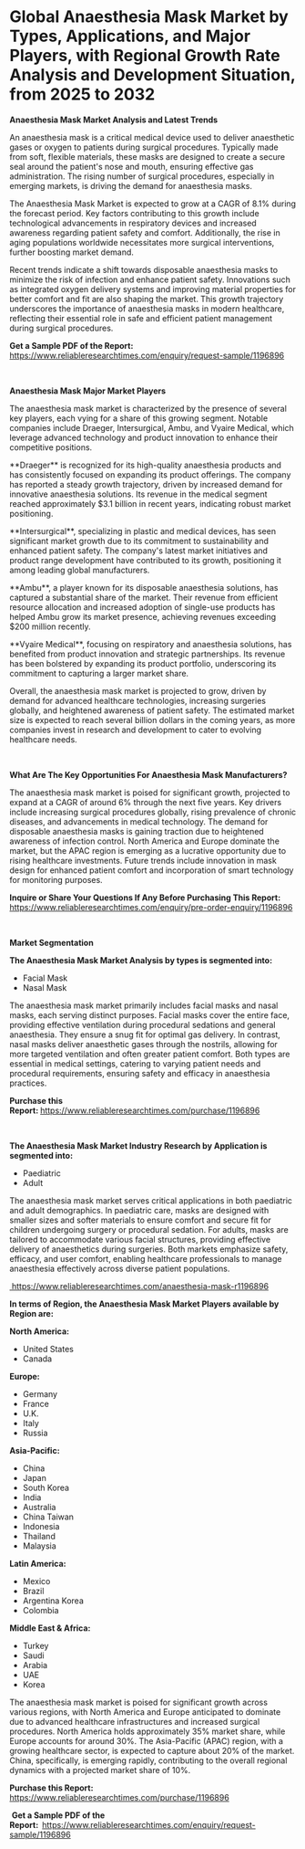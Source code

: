 <p><h1>Global Anaesthesia Mask Market by Types, Applications, and Major Players, with Regional Growth Rate Analysis and Development Situation, from 2025 to 2032</h1></p><p><strong>Anaesthesia Mask Market Analysis and Latest Trends</strong></p>
<p><p>An anaesthesia mask is a critical medical device used to deliver anaesthetic gases or oxygen to patients during surgical procedures. Typically made from soft, flexible materials, these masks are designed to create a secure seal around the patient's nose and mouth, ensuring effective gas administration. The rising number of surgical procedures, especially in emerging markets, is driving the demand for anaesthesia masks. </p><p>The Anaesthesia Mask Market is expected to grow at a CAGR of 8.1% during the forecast period. Key factors contributing to this growth include technological advancements in respiratory devices and increased awareness regarding patient safety and comfort. Additionally, the rise in aging populations worldwide necessitates more surgical interventions, further boosting market demand. </p><p>Recent trends indicate a shift towards disposable anaesthesia masks to minimize the risk of infection and enhance patient safety. Innovations such as integrated oxygen delivery systems and improving material properties for better comfort and fit are also shaping the market. This growth trajectory underscores the importance of anaesthesia masks in modern healthcare, reflecting their essential role in safe and efficient patient management during surgical procedures.</p></p>
<p><strong>Get a Sample PDF of the Report:&nbsp;</strong> <a href="https://www.reliableresearchtimes.com/enquiry/request-sample/1196896?utm_campaign=3043&utm_medium=2&utm_source=Github&utm_content=ia&utm_term=14042025&utm_id=anaesthesia-mask">https://www.reliableresearchtimes.com/enquiry/request-sample/1196896</a></p>
<p>&nbsp;</p>
<p><strong>Anaesthesia Mask Major Market Players</strong></p>
<p><p>The anaesthesia mask market is characterized by the presence of several key players, each vying for a share of this growing segment. Notable companies include Draeger, Intersurgical, Ambu, and Vyaire Medical, which leverage advanced technology and product innovation to enhance their competitive positions.</p><p>**Draeger** is recognized for its high-quality anaesthesia products and has consistently focused on expanding its product offerings. The company has reported a steady growth trajectory, driven by increased demand for innovative anaesthesia solutions. Its revenue in the medical segment reached approximately $3.1 billion in recent years, indicating robust market positioning.</p><p>**Intersurgical**, specializing in plastic and medical devices, has seen significant market growth due to its commitment to sustainability and enhanced patient safety. The company's latest market initiatives and product range development have contributed to its growth, positioning it among leading global manufacturers.</p><p>**Ambu**, a player known for its disposable anaesthesia solutions, has captured a substantial share of the market. Their revenue from efficient resource allocation and increased adoption of single-use products has helped Ambu grow its market presence, achieving revenues exceeding $200 million recently. </p><p>**Vyaire Medical**, focusing on respiratory and anaesthesia solutions, has benefited from product innovation and strategic partnerships. Its revenue has been bolstered by expanding its product portfolio, underscoring its commitment to capturing a larger market share.</p><p>Overall, the anaesthesia mask market is projected to grow, driven by demand for advanced healthcare technologies, increasing surgeries globally, and heightened awareness of patient safety. The estimated market size is expected to reach several billion dollars in the coming years, as more companies invest in research and development to cater to evolving healthcare needs.</p></p>
<p>&nbsp;</p>
<p><strong>What Are The Key Opportunities For Anaesthesia Mask Manufacturers?</strong></p>
<p><p>The anaesthesia mask market is poised for significant growth, projected to expand at a CAGR of around 6% through the next five years. Key drivers include increasing surgical procedures globally, rising prevalence of chronic diseases, and advancements in medical technology. The demand for disposable anaesthesia masks is gaining traction due to heightened awareness of infection control. North America and Europe dominate the market, but the APAC region is emerging as a lucrative opportunity due to rising healthcare investments. Future trends include innovation in mask design for enhanced patient comfort and incorporation of smart technology for monitoring purposes.</p></p>
<p><strong>Inquire or Share Your Questions If Any Before Purchasing This Report:</strong> <a href="https://www.reliableresearchtimes.com/enquiry/pre-order-enquiry/1196896?utm_campaign=3043&utm_medium=2&utm_source=Github&utm_content=ia&utm_term=14042025&utm_id=anaesthesia-mask">https://www.reliableresearchtimes.com/enquiry/pre-order-enquiry/1196896</a></p>
<p>&nbsp;</p>
<p><strong>Market Segmentation</strong></p>
<p><strong>The Anaesthesia Mask Market Analysis by types is segmented into:</strong></p>
<p><ul><li>Facial Mask</li><li>Nasal Mask</li></ul></p>
<p><p>The anaesthesia mask market primarily includes facial masks and nasal masks, each serving distinct purposes. Facial masks cover the entire face, providing effective ventilation during procedural sedations and general anaesthesia. They ensure a snug fit for optimal gas delivery. In contrast, nasal masks deliver anaesthetic gases through the nostrils, allowing for more targeted ventilation and often greater patient comfort. Both types are essential in medical settings, catering to varying patient needs and procedural requirements, ensuring safety and efficacy in anaesthesia practices.</p></p>
<p><strong>Purchase this Report:&nbsp;</strong><a href="https://www.reliableresearchtimes.com/purchase/1196896?utm_campaign=3043&utm_medium=2&utm_source=Github&utm_content=ia&utm_term=14042025&utm_id=anaesthesia-mask">https://www.reliableresearchtimes.com/purchase/1196896</a></p>
<p>&nbsp;</p>
<p><strong>The Anaesthesia Mask Market Industry Research by Application is segmented into:</strong></p>
<p><ul><li>Paediatric</li><li>Adult</li></ul></p>
<p><p>The anaesthesia mask market serves critical applications in both paediatric and adult demographics. In paediatric care, masks are designed with smaller sizes and softer materials to ensure comfort and secure fit for children undergoing surgery or procedural sedation. For adults, masks are tailored to accommodate various facial structures, providing effective delivery of anaesthetics during surgeries. Both markets emphasize safety, efficacy, and user comfort, enabling healthcare professionals to manage anaesthesia effectively across diverse patient populations.</p></p>
<p><a href="https://www.reliableresearchtimes.com/anaesthesia-mask-r1196896?utm_campaign=3043&utm_medium=2&utm_source=Github&utm_content=ia&utm_term=14042025&utm_id=anaesthesia-mask">&nbsp;https://www.reliableresearchtimes.com/anaesthesia-mask-r1196896</a></p>
<p><strong>In terms of Region, the Anaesthesia Mask Market Players available by Region are:</strong></p>
<p>
    <p> <strong> North America: </strong>
        <ul>
            <li>United States</li>
            <li>Canada</li>
        </ul>
        </p> 
    <p> <strong> Europe: </strong>
        <ul>
            <li>Germany</li>
            <li>France</li>
            <li>U.K.</li>
            <li>Italy</li>
            <li>Russia</li>
        </ul>
        </p> 
    <p> <strong> Asia-Pacific: </strong>
        <ul>
            <li>China</li>
            <li>Japan</li>
            <li>South Korea</li>
            <li>India</li>
            <li>Australia</li>
            <li>China Taiwan</li>
            <li>Indonesia</li>
            <li>Thailand</li>
            <li>Malaysia</li>
        </ul>
        </p> 
    <p> <strong> Latin America: </strong>
        <ul>
            <li>Mexico</li>
            <li>Brazil</li>
            <li>Argentina Korea</li>
            <li>Colombia</li>
        </ul>
        </p> 
    <p> <strong> Middle East & Africa: </strong>
        <ul>
            <li>Turkey</li>
            <li>Saudi</li>
            <li>Arabia</li>
            <li>UAE</li>
            <li>Korea</li>
        </ul>
    </p>
    </p>
<p><p>The anaesthesia mask market is poised for significant growth across various regions, with North America and Europe anticipated to dominate due to advanced healthcare infrastructures and increased surgical procedures. North America holds approximately 35% market share, while Europe accounts for around 30%. The Asia-Pacific (APAC) region, with a growing healthcare sector, is expected to capture about 20% of the market. China, specifically, is emerging rapidly, contributing to the overall regional dynamics with a projected market share of 10%.</p></p>
<p><strong>Purchase this Report: </strong><a href="https://www.reliableresearchtimes.com/purchase/1196896?utm_campaign=3043&utm_medium=2&utm_source=Github&utm_content=ia&utm_term=14042025&utm_id=anaesthesia-mask">https://www.reliableresearchtimes.com/purchase/1196896</a></p>
<p>&nbsp;<strong>Get a Sample PDF of the Report:&nbsp;&nbsp;</strong><a href="https://www.reliableresearchtimes.com/enquiry/request-sample/1196896?utm_campaign=3043&utm_medium=2&utm_source=Github&utm_content=ia&utm_term=14042025&utm_id=anaesthesia-mask">https://www.reliableresearchtimes.com/enquiry/request-sample/1196896</a></p>
<p><strong></strong></p>
<p><p></p><p></p><p></p></p>